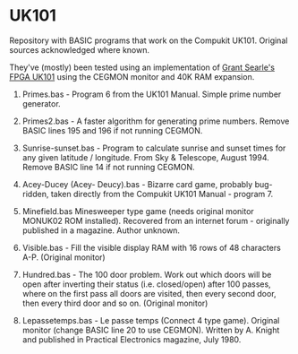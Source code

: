# UK101

Repository with BASIC programs that work on the Compukit UK101. Original sources acknowledged where known.

They've (mostly) been tested using an implementation of <a href="http://searle.x10host.com/uk101FPGA/index.html">Grant Searle's FPGA UK101</a> using the CEGMON monitor and 40K RAM expansion.

1. Primes.bas - Program 6 from the UK101 Manual. Simple prime number generator.

2. Primes2.bas - A faster algorithm for generating prime numbers. Remove BASIC lines 195 and 196 if not running CEGMON.

3. Sunrise-sunset.bas - Program to calculate sunrise and sunset times for any given latitude / longitude. From Sky & Telescope, August 1994. 
Remove BASIC line 14 if not running CEGMON.

4. Acey-Ducey (Acey- Deucy).bas - Bizarre card game, probably bug-ridden, taken directly from the Compukit UK101 Manual - program 7.

5. Minefield.bas Minesweeper type game (needs original monitor MONUK02 ROM installed). Recovered from an internet forum - originally published in a magazine. Author unknown.

6. Visible.bas - Fill the visible display RAM with 16 rows of 48 characters A-P. (Original monitor)

7. Hundred.bas - The 100 door problem. Work out which doors will be open after inverting their status (i.e. closed/open) after 100 passes, where on the
                 first pass all doors are visited, then every second door, then every third door and so on. (Original monitor)

8. Lepassetemps.bas - Le passe temps (Connect 4 type game). Original monitor (change BASIC line 20 to use CEGMON). Written by A. Knight and published
                      in Practical Electronics magazine, July 1980.
